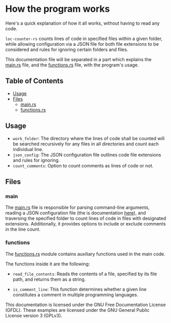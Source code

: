 # How the program works
    
Here's a quick explanation of how it all works, without having to read any code.

`loc-counter-rs` counts lines of code in specified files within a given folder, while allowing configuration via a JSON file for both file extensions to be considered and rules for ignoring certain folders and files.

This documentation file will be separated in a part which explains the [main.rs](../src/main.rs) file, and the [functions.rs](../src/functions.rs) file, with the program's usage.

## Table of Contents

  - [Usage](#usage)
  - [Files](#files)
      - [main.rs](#main)
      - [functions.rs](#functions)

## Usage

  - `work_folder`: The directory where the lines of code shall be counted will be searched recursively for any files in all directories and count each individual line.
  - `json_config`: The JSON configuration file outlines code file extensions and rules for ignoring.
  - `count_comments`: Option to count comments as lines of code or not.

## Files

### main

The [main.rs](../src/main.rs) file is responsible for parsing command-line arguments, reading a JSON configuration file (the is documentation [here](configuration.md)), and traversing the specified folder to count lines of code in files with designated extensions. Additionally, it provides options to include or exclude comments in the line count.

### functions

The [functions.rs](../src/functions.rs) module contains auxiliary functions used in the main code.

The functions inside it are the following:

  - `read_file_contents`: Reads the contents of a file, specified by its file path, and returns them as a string.

  - `is_comment_line`: This function determines whether a given line constitutes a comment in multiple programming languages.

This documentation is licensed under the GNU Free Documentation License (GFDL). These examples are licensed under the GNU General Public License version 3 (GPLv3).

